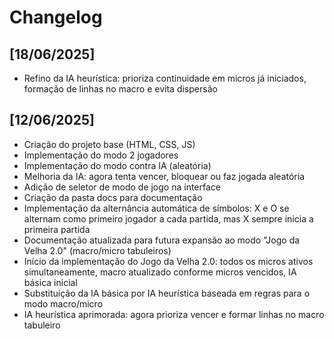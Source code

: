 # Changelog

## [18/06/2025]
- Refino da IA heurística: prioriza continuidade em micros já iniciados, formação de linhas no macro e evita dispersão

## [12/06/2025]
- Criação do projeto base (HTML, CSS, JS)
- Implementação do modo 2 jogadores
- Implementação do modo contra IA (aleatória)
- Melhoria da IA: agora tenta vencer, bloquear ou faz jogada aleatória
- Adição de seletor de modo de jogo na interface
- Criação da pasta docs para documentação
- Implementação da alternância automática de símbolos: X e O se alternam como primeiro jogador a cada partida, mas X sempre inicia a primeira partida
- Documentação atualizada para futura expansão ao modo "Jogo da Velha 2.0" (macro/micro tabuleiros)
- Início da implementação do Jogo da Velha 2.0: todos os micros ativos simultaneamente, macro atualizado conforme micros vencidos, IA básica inicial
- Substituição da IA básica por IA heurística baseada em regras para o modo macro/micro
- IA heurística aprimorada: agora prioriza vencer e formar linhas no macro tabuleiro
